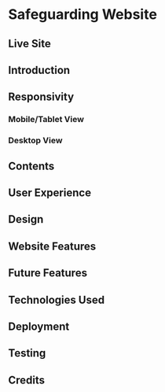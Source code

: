 # Safeguarding Website

## Live Site

## Introduction

## Responsivity
### Mobile/Tablet View
### Desktop View

## Contents

## User Experience

## Design

## Website Features

## Future Features

## Technologies Used

## Deployment

## Testing 

## Credits

